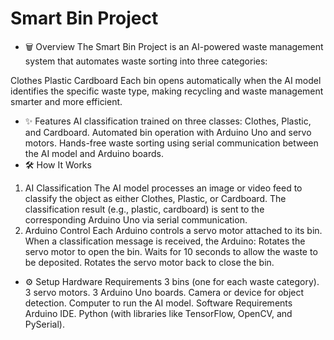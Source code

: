 # Smart Bin Project
* 🗑️ Overview
The Smart Bin Project is an AI-powered waste management system that automates waste sorting into three categories:

Clothes
Plastic
Cardboard
Each bin opens automatically when the AI model identifies the specific waste type, making recycling and waste management smarter and more efficient.

* ✨ Features
AI classification trained on three classes: Clothes, Plastic, and Cardboard.
Automated bin operation with Arduino Uno and servo motors.
Hands-free waste sorting using serial communication between the AI model and Arduino boards.
* 🛠️ How It Works
1. AI Classification
The AI model processes an image or video feed to classify the object as either Clothes, Plastic, or Cardboard.
The classification result (e.g., plastic, cardboard) is sent to the corresponding Arduino Uno via serial communication.
2. Arduino Control
Each Arduino controls a servo motor attached to its bin.
When a classification message is received, the Arduino:
Rotates the servo motor to open the bin.
Waits for 10 seconds to allow the waste to be deposited.
Rotates the servo motor back to close the bin.
* ⚙️ Setup
Hardware Requirements
3 bins (one for each waste category).
3 servo motors.
3 Arduino Uno boards.
Camera or device for object detection.
Computer to run the AI model.
Software Requirements
Arduino IDE.
Python (with libraries like TensorFlow, OpenCV, and PySerial).
